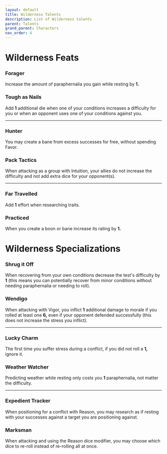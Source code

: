 ```yaml
---
layout: default
title: Wilderness Talents
description: List of Wilderness talents
parent: Talents
grand_parent: Characters
nav_order: 4
---
```


# Wilderness Feats

### Forager

Increase the amount of paraphernalia you gain while resting by **1.**

### Tough as Nails

Add **1** additional die when one of your conditions increases a difficulty for you or when an opponent uses one of your conditions against you.

---

### Hunter

You may create a bane from excess successes for free, without spending Favor.

### Pack Tactics

When attacking as a group with Intuition, your allies do not increase the difficulty and not add extra dice for your opponent(s).

---

### Far Travelled

Add **1** effort when researching traits.

### Practiced

When you create a boon or bane increase its rating by **1.**



# Wilderness Specializations

### Shrug it Off

When recovering from your own conditions decrease the test's difficulty by **1** (this means you can potentially recover from minor conditions without needing paraphernalia or needing to roll).

### Wendigo

When attacking with Vigor, you inflict **1** additional damage to morale if you rolled at least one **6,** even if your opponent defended successfully (this does not increase the stress you inflict).

---

### Lucky Charm

The first time you suffer stress during a conflict, if you did not roll a **1,** ignore it.

### Weather Watcher

Predicting weather while resting only costs you **1** paraphernalia, not matter the difficulty.

---

### Expedient Tracker

When positioning for a conflict with Reason, you may research as if resting with your successes against a target you are positioning against.

### Marksman

When attacking and using the Reason dice modifier, you may choose which dice to re-roll instead of re-rolling all at once.
